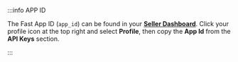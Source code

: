 :::info APP ID

The Fast App ID (`app_id`) can be found in your [**Seller Dashboard**](https://www.fast.co/business/dash/profile). Click your profile icon at the top right and select **Profile**, then copy the **App Id** from the **API Keys** section.  

:::
